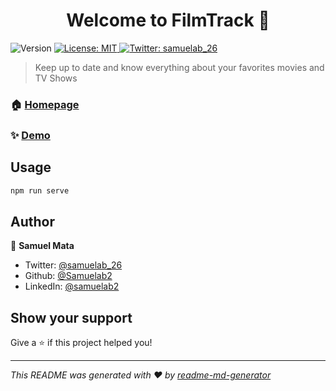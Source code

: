 <h1 align="center">Welcome to FilmTrack 👋</h1>
<p>
  <img alt="Version" src="https://img.shields.io/badge/version-0.1.0-blue.svg?cacheSeconds=2592000" />
  <a href="#" target="_blank">
    <img alt="License: MIT" src="https://img.shields.io/badge/License-MIT-yellow.svg" />
  </a>
  <a href="https://twitter.com/samuel\/\_26" target="_blank">
    <img alt="Twitter: samuelab_26" src="https://img.shields.io/twitter/follow/samuelab_26.svg?style=social" />
  </a>
</p>

> Keep up to date and know everything about your favorites movies and TV Shows

### 🏠 [Homepage](https://filmtracker.netlify.com/#/)

### ✨ [Demo](https://filmtracker.netlify.com/#/)

## Usage

```sh
npm run serve
```

## Author

👤 **Samuel Mata**

* Twitter: [@samuelab_26](https://twitter.com/samuelab_26)
* Github: [@Samuelab2](https://github.com/Samuelab2)
* LinkedIn: [@samuelab2](https://linkedin.com/in/samuelab2)

## Show your support

Give a ⭐️ if this project helped you!

***
_This README was generated with ❤️ by [readme-md-generator](https://github.com/kefranabg/readme-md-generator)_
